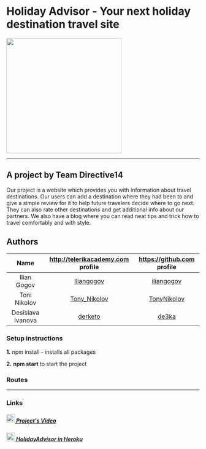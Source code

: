 # Holiday Advisor - Your next holiday destination travel site
<img src="https://s30.postimg.org/qdskhedld/holiday_Logo.png" width="300px"/>

---------------------------------------------------------------------------------------------------------------------------------

## A project by Team Directive14
Our project is a website which provides you with information about travel destinations. Our users can add a destination where they had been to and give a simple review for it to help future travelers decide where to go next. They can also rate other destinations and get additional info about our partners. We also have a blog where you can read neat tips and trick how to travel comfortably and with style.

## Authors

|Name              | http://telerikacademy.com profile                           |https://github.com profile                   |
|:----------------:|:-----------------------------------------------------------:|:-------------------------------------------:|
|Ilian Gogov       |[Iliangogov](https://telerikacademy.com/Users/Iliangogov)    |[iliangogov](https://github.com/iliangogov)  |
|Toni Nikolov      |[Tony_Nikolov](https://telerikacademy.com/Users/Tony_Nikolov)|[TonyNikolov](https://github.com/TonyNikolov)|
|Desislava Ivanova |[derketo](https://telerikacademy.com/Users/derketo)          |[de3ka](https://github.com/de3ka)            |


### Setup instructions
**1.** npm install - installs all packages

**2.** **npm start** to start the project

### Routes

---------------------------------------------------------------------------------------------------------------------------------

### Links
##### [<img src="https://rawgit.com/Team-Namor/Presentation/master/imgs/youtube.png" height="22"/> Project's Video](https://youtu.be/C20CeZGH9Ek)
##### [<img src="https://maxcdn.icons8.com/Color/PNG/512/Logos/heroku-512.png" height="22"/> HolidayAdvisor in Heroku](https://holiday-advisor.herokuapp.com)
